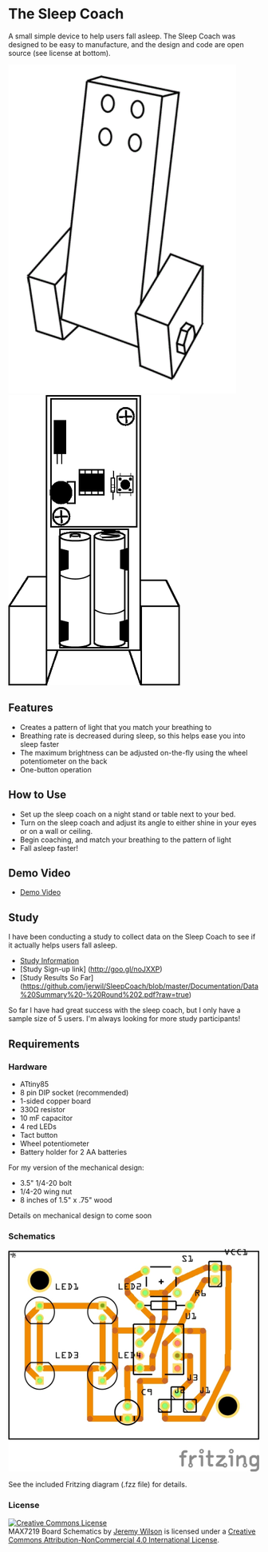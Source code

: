 # The Sleep Coach

A small simple device to help users fall asleep. The Sleep Coach was designed to be easy to manufacture, and the design and code are open source (see license at bottom).

![](https://raw.githubusercontent.com/jerwil/SleepCoach/master/Media/Sleep%20Coach%20Drawing.gif "Sleep Coach Drawing")
![](https://raw.githubusercontent.com/jerwil/SleepCoach/master/Media/Sleep%20Coach%20Drawing%20Back.gif "Sleep Coach Back View")

## Features

* Creates a pattern of light that you match your breathing to
* Breathing rate is decreased during sleep, so this helps ease you into sleep faster
* The maximum brightness can be adjusted on-the-fly using the wheel potentiometer on the back
* One-button operation

## How to Use

* Set up the sleep coach on a night stand or table next to your bed.
* Turn on the sleep coach and adjust its angle to either shine in your eyes or on a wall or ceiling.
* Begin coaching, and match your breathing to the pattern of light
* Fall asleep faster!


## Demo Video

* [Demo Video](http://youtu.be/cpdKv6ZaVtQ)

## Study

I have been conducting a study to collect data on the Sleep Coach to see if it actually helps users fall asleep.

* [Study Information](http://i.imgur.com/wzw9Kvx.jpg)
* [Study Sign-up link] (http://goo.gl/noJXXP)
* [Study Results So Far] (https://github.com/jerwil/SleepCoach/blob/master/Documentation/Data%20Summary%20-%20Round%202.pdf?raw=true)

So far I have had great success with the sleep coach, but I only have a sample size of 5 users. I'm always looking for more study participants!

## Requirements

### Hardware

* ATtiny85
* 8 pin DIP socket (recommended)
* 1-sided copper board
* 330Ω resistor
* 10 mF capacitor
* 4 red LEDs
* Tact button
* Wheel potentiometer
* Battery holder for 2 AA batteries

For my version of the mechanical design:

* 3.5" 1/4-20 bolt
* 1/4-20 wing nut
* 8 inches of 1.5" x .75" wood

Details on mechanical design to come soon

### Schematics

![](https://raw.githubusercontent.com/jerwil/SleepCoach/master/Media/Sleep_coach_tiny_schematic_battery_pcb.jpg "Sleep Coach schematic")

See the included Fritzing diagram (.fzz file) for details.

### License

<a rel="license" href="http://creativecommons.org/licenses/by-nc/4.0/"><img alt="Creative Commons License" style="border-width:0" src="http://i.creativecommons.org/l/by-nc/4.0/88x31.png" /></a><br /><span xmlns:dct="http://purl.org/dc/terms/" property="dct:title">MAX7219 Board Schematics</span> by <a xmlns:cc="http://creativecommons.org/ns#" href="www.JeremyAdamWilson.com" property="cc:attributionName" rel="cc:attributionURL">Jeremy Wilson</a> is licensed under a <a rel="license" href="http://creativecommons.org/licenses/by-nc/4.0/">Creative Commons Attribution-NonCommercial 4.0 International License</a>.


